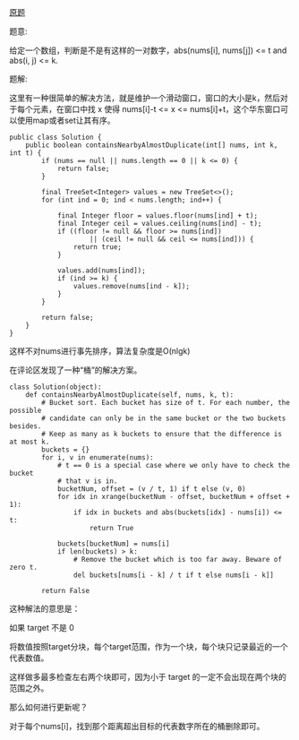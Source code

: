 [原题](https://leetcode.com/problems/contains-duplicate-iii)

题意:

给定一个数组，判断是不是有这样的一对数字，abs(nums[i], nums[j]) <= t and abs(i, j) <= k.


题解:


这里有一种很简单的解决方法，就是维护一个滑动窗口，窗口的大小是k，然后对于每个元素，在窗口中找 x 使得 nums[i]-t <= x <= nums[i]+t，这个华东窗口可以使用map或者set让其有序。

```
public class Solution {
    public boolean containsNearbyAlmostDuplicate(int[] nums, int k, int t) {
        if (nums == null || nums.length == 0 || k <= 0) {
            return false;
        }

        final TreeSet<Integer> values = new TreeSet<>();
        for (int ind = 0; ind < nums.length; ind++) {

            final Integer floor = values.floor(nums[ind] + t);
            final Integer ceil = values.ceiling(nums[ind] - t);
            if ((floor != null && floor >= nums[ind])
                    || (ceil != null && ceil <= nums[ind])) {
                return true;
            }

            values.add(nums[ind]);
            if (ind >= k) {
                values.remove(nums[ind - k]);
            }
        }

        return false;
    }
}
```

这样不对nums进行事先排序，算法复杂度是O(nlgk)

在评论区发现了一种“桶”的解决方案。

```
class Solution(object):
    def containsNearbyAlmostDuplicate(self, nums, k, t):
        # Bucket sort. Each bucket has size of t. For each number, the possible
        # candidate can only be in the same bucket or the two buckets besides.
        # Keep as many as k buckets to ensure that the difference is at most k.
        buckets = {}
        for i, v in enumerate(nums):
            # t == 0 is a special case where we only have to check the bucket
            # that v is in.
            bucketNum, offset = (v / t, 1) if t else (v, 0)
            for idx in xrange(bucketNum - offset, bucketNum + offset + 1):
                if idx in buckets and abs(buckets[idx] - nums[i]) <= t:
                    return True
            
            buckets[bucketNum] = nums[i]
            if len(buckets) > k:
                # Remove the bucket which is too far away. Beware of zero t.
                del buckets[nums[i - k] / t if t else nums[i - k]]
    
        return False
```

这种解法的意思是：

如果 target 不是 0

将数值按照target分块，每个target范围，作为一个块，每个块只记录最近的一个代表数值。

这样做多最多检查左右两个块即可，因为小于 target 的一定不会出现在两个块的范围之外。

那么如何进行更新呢？

对于每个nums[i]，找到那个距离超出目标的代表数字所在的桶删除即可。